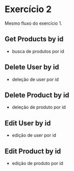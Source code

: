 # Exercício 2
Mesmo fluxo do exercício 1.

## Get Products by id
- busca de produtos por id

## Delete User by id
- deleção de user por id

## Delete Product by id
- deleção de produto por id

## Edit User by id
- edição de user por id

## Edit Product by id
- edição de produto por id
